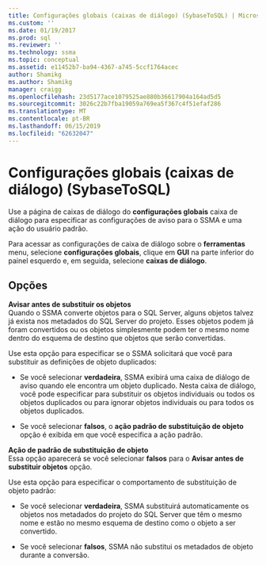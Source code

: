 ```yaml
---
title: Configurações globais (caixas de diálogo) (SybaseToSQL) | Microsoft Docs
ms.custom: ''
ms.date: 01/19/2017
ms.prod: sql
ms.reviewer: ''
ms.technology: ssma
ms.topic: conceptual
ms.assetid: e11452b7-ba94-4367-a745-5ccf1764acec
author: Shamikg
ms.author: Shamikg
manager: craigg
ms.openlocfilehash: 23d5177ace1079525ae880b36617904a164ad5d5
ms.sourcegitcommit: 3026c22b7fba19059a769ea5f367c4f51efaf286
ms.translationtype: MT
ms.contentlocale: pt-BR
ms.lasthandoff: 06/15/2019
ms.locfileid: "62632047"
---
```

# <a name="global-settings-dialogs--sybasetosql"></a>Configurações globais (caixas de diálogo) (SybaseToSQL)
Use a página de caixas de diálogo do **configurações globais** caixa de diálogo para especificar as configurações de aviso para o SSMA e uma ação do usuário padrão.  
  
Para acessar as configurações de caixa de diálogo sobre o **ferramentas** menu, selecione **configurações globais**, clique em **GUI** na parte inferior do painel esquerdo e, em seguida, selecione **caixas de diálogo**.  
  
## <a name="options"></a>Opções  
**Avisar antes de substituir os objetos**  
Quando o SSMA converte objetos para o SQL Server, alguns objetos talvez já exista nos metadados do SQL Server do projeto. Esses objetos podem já foram convertidos ou os objetos simplesmente podem ter o mesmo nome dentro do esquema de destino que objetos que serão convertidas.  
  
Use esta opção para especificar se o SSMA solicitará que você para substituir as definições de objeto duplicados:  
  
-   Se você selecionar **verdadeira**, SSMA exibirá uma caixa de diálogo de aviso quando ele encontra um objeto duplicado. Nesta caixa de diálogo, você pode especificar para substituir os objetos individuais ou todos os objetos duplicados ou para ignorar objetos individuais ou para todos os objetos duplicados.  
  
-   Se você selecionar **falsos**, o **ação padrão de substituição de objeto** opção é exibida em que você especifica a ação padrão.  
  
**Ação de padrão de substituição de objeto**  
Essa opção aparecerá se você selecionar **falsos** para o **Avisar antes de substituir objetos** opção.  
  
Use esta opção para especificar o comportamento de substituição de objeto padrão:  
  
-   Se você selecionar **verdadeira**, SSMA substituirá automaticamente os objetos nos metadados do projeto do SQL Server que têm o mesmo nome e estão no mesmo esquema de destino como o objeto a ser convertido.  
  
-   Se você selecionar **falsos**, SSMA não substitui os metadados de objeto durante a conversão.  
  
